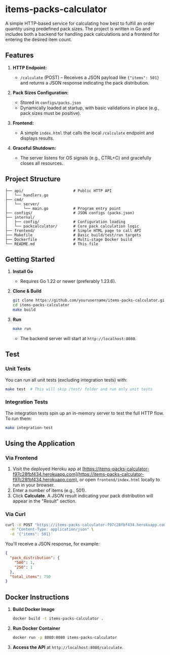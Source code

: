 # items-packs-calculator

A simple HTTP-based service for calculating how best to fulfill an order quantity using predefined pack sizes. The project is written in Go and includes both a backend for handling pack calculations and a frontend for entering the desired item count.

## Features

1. **HTTP Endpoint:**  
   - `/calculate` (POST) – Receives a JSON payload like `{"items": 501}` and returns a JSON response indicating the pack distribution.

2. **Pack Sizes Configuration:**  
   - Stored in `configs/packs.json`  
   - Dynamically loaded at startup, with basic validations in place (e.g., pack sizes must be positive).

3. **Frontend:**  
   - A simple `index.html` that calls the local `/calculate` endpoint and displays results.

4. **Graceful Shutdown:**  
   - The server listens for OS signals (e.g., CTRL+C) and gracefully closes all resources.

## Project Structure

```
├── api/                      # Public HTTP API 
│   └── handlers.go
├── cmd/
│   └── server/
│       └── main.go           # Program entry point
├── configs/                  # JSON configs (packs.json)
├── internal/
│   ├── config/               # Configuration loading
│   └── packcalculator/       # Core pack calculation logic
├── frontend/                 # Simple HTML page to call API
├── Makefile                  # Basic build/test/run targets
├── Dockerfile                # Multi-stage Docker build
└── README.md                 # This file
```

## Getting Started

1. **Install Go**  
   - Requires Go 1.22 or newer (preferably 1.23.6).

2. **Clone & Build**
   ```bash
   git clone https://github.com/yourusername/items-packs-calculator.git
   cd items-packs-calculator
   make build
   ```

3. **Run**
   ```bash
   make run
   ```
   - The backend server will start at `http://localhost:8080`.

## Test

### Unit Tests

You can run all unit tests (excluding integration tests) with:

```bash
make test  # This will skip /test/ folder and run only unit tests
```

### Integration Tests

The integration tests spin up an in-memory server to test the full HTTP flow. To run them:

```bash
make integration-test
```

## Using the Application

### Via Frontend

1. Visit the deployed Heroku app at [https://items-packs-calculator-f97c28fbf434.herokuapp.com](https://items-packs-calculator-f97c28fbf434.herokuapp.com),
   or open `frontend/index.html` locally to run in your browser.
2. Enter a number of items (e.g., 501).
3. Click **Calculate**. A JSON result indicating your pack distribution will appear in the "Result" section.

### Via Curl

```bash
curl -X POST "https://items-packs-calculator-f97c28fbf434.herokuapp.com/calculate" \
  -H "Content-Type: application/json" \
  -d '{"items": 501}'
```

You'll receive a JSON response, for example:
```json
{
  "pack_distribution": {
    "500": 1,
    "250": 1
  },
  "total_items": 750
}
```

## Docker Instructions

1. **Build Docker Image**  
   ```bash
   docker build -t items-packs-calculator .
   ```
2. **Run Docker Container**  
   ```bash
   docker run -p 8080:8080 items-packs-calculator
   ```
3. **Access the API** at `http://localhost:8080/calculate`.